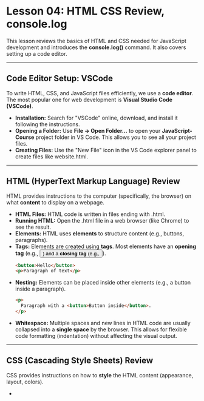 # Lesson 04: HTML CSS Review, console.log

This lesson reviews the basics of HTML and CSS needed for JavaScript development and introduces the **console.log()** command. It also covers setting up a code editor.

---

## Code Editor Setup: VSCode

To write HTML, CSS, and JavaScript files efficiently, we use a **code editor**. The most popular one for web development is **Visual Studio Code (VSCode)**.

* **Installation:** Search for "VSCode" online, download, and install it following the instructions.
* **Opening a Folder:** Use **File -> Open Folder...** to open your **JavaScript-Course** project folder in VS Code. This allows you to see all your project files.
* **Creating Files:** Use the "New File" icon in the VS Code explorer panel to create files like website.html.

---

## HTML (HyperText Markup Language) Review

HTML provides instructions to the computer (specifically, the browser) on what **content** to display on a webpage.

* **HTML Files:** HTML code is written in files ending with .html.
* **Running HTML:** Open the .html file in a web browser (like Chrome) to see the result.
* **Elements:** HTML uses **elements** to structure content (e.g., buttons, paragraphs).
* **Tags:** Elements are created using **tags**. Most elements have an **opening tag** (e.g., **<button>**) and a **closing tag** (e.g., **</button>**).
    ```html
    <button>Hello</button>
    <p>Paragraph of text</p>
    ```
* **Nesting:** Elements can be placed inside other elements (e.g., a button inside a paragraph).
    ```html
    <p>
      Paragraph with a <button>Button inside</button>.
    </p>
    ```
* **Whitespace:** Multiple spaces and new lines in HTML code are usually collapsed into a **single space** by the browser. This allows for flexible code formatting (indentation) without affecting the visual output.

---

## CSS (Cascading Style Sheets) Review

CSS provides instructions on how to **style** the HTML content (appearance, layout, colors).

* **<style> Element:** CSS code can be placed inside a **<style>** element within the **<head>** section of an HTML file.
    ```html
    <head>
      <style>
        /* CSS code goes here */
      </style>
    </head>
    ```
* **CSS Rules:** CSS consists of rules that select elements and apply styles.
    ```css
    /* Selects all <button> elements */
    button {
      background-color: red; /* Property: value */
      color: white;
      border: none; /* Removes the default border */
    }
    ```
* **Syntax:**
    * **Selector:** Specifies which element(s) to style (e.g., *button*).
    * **Declaration Block:** Curly braces *{}* containing style declarations.
    * **Declaration:** A **property** (what to change, e.g., *background-color*) and a **value** (what to change it to, e.g., *red*), separated by a colon *:*, ending with a semicolon *;*.

---

## HTML Attributes

**Attributes** provide additional information or modify the behavior of an HTML element. They are always added to the **opening tag**.

* **Syntax:** *attributeName="value"* (Note: no spaces around *=*).
    ```html
    <button title="Tooltip message">Hover over me</button>
    ```
* **Title Attribute:** Adds a tooltip that appears when hovering over the element.
* **Class Attribute:** Assigns one or more **class names** (labels) to an element. This is crucial for selecting specific elements with CSS or JavaScript.
    ```html
    <button class="red-button">Red</button>
    <button class="yellow-button">Yellow</button>
    ```
    * **CSS Class Selector:** In CSS, select elements by class using a dot (.) followed by the class name.
        ```css
        .red-button {
          background-color: red;
        }
        .yellow-button {
          background-color: yellow;
        }
        ```

---

## Basic HTML Structure

It's best practice to structure HTML files consistently:

```html
<!DOCTYPE html> <html>
  <head>
    <title>Page Title</title> <style>
      /* CSS styles */
    </style>
  </head>
  <body>
    <button>Click</button>
    <p>Paragraph</p>

    <script>
      // JavaScript code
    </script>
  </body>
</html>
````

  * **<!DOCTYPE html>:** Essential declaration for modern HTML.
  * **<html>:** Root element, contains everything else.
  * **<head>:** Contains non-visible information (metadata, title, styles, links to CSS files).
  * **<body>:** Contains all the visible content of the page (buttons, text, images, etc.). JavaScript is usually placed at the **end** of the body.

-----

## Live Server Extension (VS Code)

  * **Purpose:** Automatically refreshes the browser page whenever you save changes to your HTML, CSS, or JS files. This speeds up development.
  * **Installation:** Go to the Extensions view in VS Code, search for "Live Server", and install it.
  * **Usage:** Right-click your HTML file in the VS Code explorer and choose "Open with Live Server".

-----

## Adding JavaScript to a Webpage

There are two primary ways to include JavaScript in an HTML file:

1.  **<script> Element:** Place JavaScript code directly inside <script> tags. It's standard practice to put the <script> tag just before the closing </body> tag. This ensures the HTML content exists before the JavaScript tries to interact with it.

    ```html
    <body>
      <script>
        alert('Hello from script tag!');
      </script>
    </body>
    ```

    The code inside the <script> tag runs when the browser loads the page.

2.  **onclick Attribute (and other event attributes):** Add JavaScript code directly to an HTML element's attribute (like onclick). This code runs only when the specific event occurs (e.g., the button is clicked).

    ```html
    <button onclick="alert('Button clicked!');">Click Me</button>
    ```

-----

## Comments

Comments are notes in the code ignored by the computer, used for explanation or temporarily disabling code.

  * **HTML Comments:** *<!---->*
  * **CSS Comments:** */* Comment text */*
  * **JavaScript Comments:**
      * Single-line: *// Comment text*
      * Multi-line: */* Comment text spanning multiple lines */*

-----

## console.log()

When running JavaScript *from an HTML file* (not directly in the console), results of calculations or expressions are **not automatically displayed**.

  * **Problem:**
    ```javascript
    // Inside a <script> tag:
    2 + 2; // Calculation happens, but result (4) is not shown anywhere
    ```
  * **Solution: console.log()** is a command that **displays values in the browser console**.
    ```javascript
    // Inside a <script> tag:
    console.log(2 + 2); // Displays '4' in the console

    console.log('some' + 'text'); // Displays 'sometext' in the console
    ```

Use console.log() frequently to check values and understand what your code is doing (debugging).

-----

## Lesson 4 Exercises

  * **4a.** Create an HTML file with the basic structure *( <!DOCTYPE>, <html>, <head>, <body> )*. Add a *<title>*.
  * **4b.** Add a *<button>* inside the *<body>*.
  * **4c.** Add a *<p>* (paragraph) element below the button.
  * **4d.** Add some text inside the paragraph.
  * **4e.** Add a second paragraph below the first one.
  * **4f.** Inside the *<head>*, add a *<style>* element.
  * **4g.** In the CSS, make the *<button>* background yellow.
  * **4h.** In the CSS, make the *<button>* text color black.
  * **4i.** Add a *class="js-button"* to the *<button>*.
  * **4j.** Change the CSS selector from *button* to *.js-button**. Verify the style still applies.
  * **4k.** Add a *<script>* tag at the end of the *<body>*. Inside, use *alert('hello');*. Save and check the popup.
  * **4l.** Comment out the *alert('hello');* line.
  * **4m.** Use *console.log('hello');* inside the script. Open the console and check the message.
  * **4n.** Calculate *2 + 2* inside *console.log()*.
  * **4o.** Calculate *10 - 3 * 2* inside *console.log()*. Check the result (order of operations).
  * **4p.** Add an *onclick* attribute to the button. Make it run *console.log('Button clicked!');*. Click the button and check the console.
  * **4q.** Add a second button "Add to cart". Add *onclick="console.log('Added!');"*.
  * **4r.** Add a third button "Buy now". Add *onclick="console.log('Bought!');"*.

-----

## Challenge Exercises

  * **4s.** Create an *index.html* file. Add the basic structure. Set the title to "Challenge Exercises".
  * **4t.** Add the text "Amazon" inside the body.
  * **4u.** Make the "Amazon" text a link that goes to *amazon.com*. Set it to open in a new tab (Hint: research the *<a>* tag and its *href* and *target* attributes).
  * **4v.** Add the text "Back to Google" below the Amazon link. Make it a link to `google.com`.
  * **4w.** Add the text "Nike Black Running Shoes".
  * **4x.** Below the Nike text, add the price "$109 - in stock.".
  * **4y.** Below the price, add an "Add to Cart" button.
  * **4z.** Below that, add a "Buy now" button.

*(Exercise details adapted from video and common practice)*
